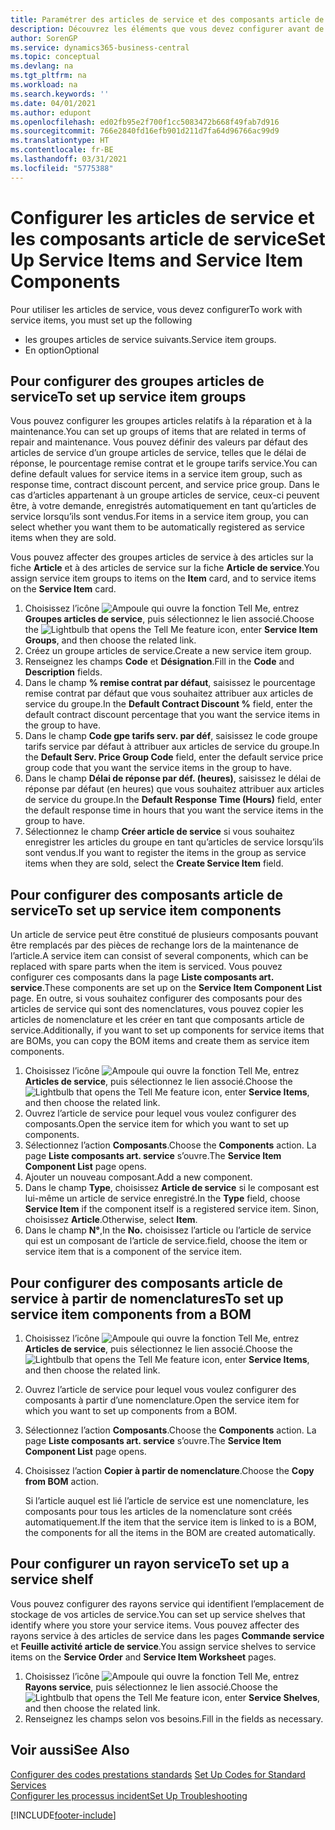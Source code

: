 ```yaml
---
title: Paramétrer des articles de service et des composants article de service | Microsoft Docs
description: Découvrez les éléments que vous devez configurer avant de pouvoir utiliser des articles de service, notamment les valeurs par défaut telles que le délai de réponse, le pourcentage remise contrat et le groupe tarifs service.
author: SorenGP
ms.service: dynamics365-business-central
ms.topic: conceptual
ms.devlang: na
ms.tgt_pltfrm: na
ms.workload: na
ms.search.keywords: ''
ms.date: 04/01/2021
ms.author: edupont
ms.openlocfilehash: ed02fb95e2f700f1cc5083472b668f49fab7d916
ms.sourcegitcommit: 766e2840fd16efb901d211d7fa64d96766ac99d9
ms.translationtype: HT
ms.contentlocale: fr-BE
ms.lasthandoff: 03/31/2021
ms.locfileid: "5775388"
---
```

# <a name="set-up-service-items-and-service-item-components"></a><span data-ttu-id="864c2-103">Configurer les articles de service et les composants article de service</span><span class="sxs-lookup"><span data-stu-id="864c2-103">Set Up Service Items and Service Item Components</span></span>
<span data-ttu-id="864c2-104">Pour utiliser les articles de service, vous devez configurer</span><span class="sxs-lookup"><span data-stu-id="864c2-104">To work with service items, you must set up the following</span></span>

* <span data-ttu-id="864c2-105">les groupes articles de service suivants.</span><span class="sxs-lookup"><span data-stu-id="864c2-105">Service item groups.</span></span>
* <span data-ttu-id="864c2-106">En option</span><span class="sxs-lookup"><span data-stu-id="864c2-106">Optional</span></span>

## <a name="to-set-up-service-item-groups"></a><span data-ttu-id="864c2-107">Pour configurer des groupes articles de service</span><span class="sxs-lookup"><span data-stu-id="864c2-107">To set up service item groups</span></span>
<span data-ttu-id="864c2-108">Vous pouvez configurer les groupes articles relatifs à la réparation et à la maintenance.</span><span class="sxs-lookup"><span data-stu-id="864c2-108">You can set up groups of items that are related in terms of repair and maintenance.</span></span> <span data-ttu-id="864c2-109">Vous pouvez définir des valeurs par défaut des articles de service d’un groupe articles de service, telles que le délai de réponse, le pourcentage remise contrat et le groupe tarifs service.</span><span class="sxs-lookup"><span data-stu-id="864c2-109">You can define default values for service items in a service item group, such as response time, contract discount percent, and service price group.</span></span> <span data-ttu-id="864c2-110">Dans le cas d’articles appartenant à un groupe articles de service, ceux-ci peuvent être, à votre demande, enregistrés automatiquement en tant qu’articles de service lorsqu’ils sont vendus.</span><span class="sxs-lookup"><span data-stu-id="864c2-110">For items in a service item group, you can select whether you want them to be automatically registered as service items when they are sold.</span></span>  

<span data-ttu-id="864c2-111">Vous pouvez affecter des groupes articles de service à des articles sur la fiche **Article** et à des articles de service sur la fiche **Article de service**.</span><span class="sxs-lookup"><span data-stu-id="864c2-111">You assign service item groups to items on the **Item** card, and to service items on the **Service Item** card.</span></span>  

1. <span data-ttu-id="864c2-112">Choisissez l’icône ![Ampoule qui ouvre la fonction Tell Me](media/ui-search/search_small.png "Dites-moi ce que vous voulez faire"), entrez **Groupes articles de service**, puis sélectionnez le lien associé.</span><span class="sxs-lookup"><span data-stu-id="864c2-112">Choose the ![Lightbulb that opens the Tell Me feature](media/ui-search/search_small.png "Tell me what you want to do") icon, enter **Service Item Groups**, and then choose the related link.</span></span>  
2. <span data-ttu-id="864c2-113">Créez un groupe articles de service.</span><span class="sxs-lookup"><span data-stu-id="864c2-113">Create a new service item group.</span></span>  
3. <span data-ttu-id="864c2-114">Renseignez les champs **Code** et **Désignation**.</span><span class="sxs-lookup"><span data-stu-id="864c2-114">Fill in the **Code** and **Description** fields.</span></span>  
4. <span data-ttu-id="864c2-115">Dans le champ **% remise contrat par défaut**, saisissez le pourcentage remise contrat par défaut que vous souhaitez attribuer aux articles de service du groupe.</span><span class="sxs-lookup"><span data-stu-id="864c2-115">In the **Default Contract Discount %** field, enter the default contract discount percentage that you want the service items in the group to have.</span></span>  
5. <span data-ttu-id="864c2-116">Dans le champ **Code gpe tarifs serv. par déf**, saisissez le code groupe tarifs service par défaut à attribuer aux articles de service du groupe.</span><span class="sxs-lookup"><span data-stu-id="864c2-116">In the **Default Serv. Price Group Code** field, enter the default service price group code that you want the service items in the group to have.</span></span>  
6. <span data-ttu-id="864c2-117">Dans le champ **Délai de réponse par déf. (heures)**, saisissez le délai de réponse par défaut (en heures) que vous souhaitez attribuer aux articles de service du groupe.</span><span class="sxs-lookup"><span data-stu-id="864c2-117">In the **Default Response Time (Hours)** field, enter the default response time in hours that you want the service items in the group to have.</span></span>  
7. <span data-ttu-id="864c2-118">Sélectionnez le champ **Créer article de service** si vous souhaitez enregistrer les articles du groupe en tant qu’articles de service lorsqu’ils sont vendus.</span><span class="sxs-lookup"><span data-stu-id="864c2-118">If you want to register the items in the group as service items when they are sold, select the **Create Service Item** field.</span></span>  

## <a name="to-set-up-service-item-components"></a><span data-ttu-id="864c2-119">Pour configurer des composants article de service</span><span class="sxs-lookup"><span data-stu-id="864c2-119">To set up service item components</span></span>
<span data-ttu-id="864c2-120">Un article de service peut être constitué de plusieurs composants pouvant être remplacés par des pièces de rechange lors de la maintenance de l’article.</span><span class="sxs-lookup"><span data-stu-id="864c2-120">A service item can consist of several components, which can be replaced with spare parts when the item is serviced.</span></span> <span data-ttu-id="864c2-121">Vous pouvez configurer ces composants dans la page **Liste composants art. service**.</span><span class="sxs-lookup"><span data-stu-id="864c2-121">These components are set up on the **Service Item Component List** page.</span></span> <span data-ttu-id="864c2-122">En outre, si vous souhaitez configurer des composants pour des articles de service qui sont des nomenclatures, vous pouvez copier les articles de nomenclature et les créer en tant que composants article de service.</span><span class="sxs-lookup"><span data-stu-id="864c2-122">Additionally, if you want to set up components for service items that are BOMs, you can copy the BOM items and create them as service item components.</span></span>

1. <span data-ttu-id="864c2-123">Choisissez l’icône ![Ampoule qui ouvre la fonction Tell Me](media/ui-search/search_small.png "Dites-moi ce que vous voulez faire"), entrez **Articles de service**, puis sélectionnez le lien associé.</span><span class="sxs-lookup"><span data-stu-id="864c2-123">Choose the ![Lightbulb that opens the Tell Me feature](media/ui-search/search_small.png "Tell me what you want to do") icon, enter **Service Items**, and then choose the related link.</span></span>
2. <span data-ttu-id="864c2-124">Ouvrez l’article de service pour lequel vous voulez configurer des composants.</span><span class="sxs-lookup"><span data-stu-id="864c2-124">Open the service item for which you want to set up components.</span></span>  
3. <span data-ttu-id="864c2-125">Sélectionnez l’action **Composants**.</span><span class="sxs-lookup"><span data-stu-id="864c2-125">Choose the **Components** action.</span></span> <span data-ttu-id="864c2-126">La page **Liste composants art. service** s’ouvre.</span><span class="sxs-lookup"><span data-stu-id="864c2-126">The **Service Item Component List** page opens.</span></span>  
4. <span data-ttu-id="864c2-127">Ajouter un nouveau composant.</span><span class="sxs-lookup"><span data-stu-id="864c2-127">Add a new component.</span></span>  
5. <span data-ttu-id="864c2-128">Dans le champ **Type**, choisissez **Article de service** si le composant est lui-même un article de service enregistré.</span><span class="sxs-lookup"><span data-stu-id="864c2-128">In the **Type** field, choose **Service Item** if the component itself is a registered service item.</span></span> <span data-ttu-id="864c2-129">Sinon, choisissez **Article**.</span><span class="sxs-lookup"><span data-stu-id="864c2-129">Otherwise, select **Item**.</span></span>  
6. <span data-ttu-id="864c2-130">Dans le champ **N°**,</span><span class="sxs-lookup"><span data-stu-id="864c2-130">In the **No.**</span></span> <span data-ttu-id="864c2-131">choisissez l’article ou l’article de service qui est un composant de l’article de service.</span><span class="sxs-lookup"><span data-stu-id="864c2-131">field, choose the item or service item that is a component of the service item.</span></span>  

## <a name="to-set-up-service-item-components-from-a-bom"></a><span data-ttu-id="864c2-132">Pour configurer des composants article de service à partir de nomenclatures</span><span class="sxs-lookup"><span data-stu-id="864c2-132">To set up service item components from a BOM</span></span>
1.  <span data-ttu-id="864c2-133">Choisissez l’icône ![Ampoule qui ouvre la fonction Tell Me](media/ui-search/search_small.png "Dites-moi ce que vous voulez faire"), entrez **Articles de service**, puis sélectionnez le lien associé.</span><span class="sxs-lookup"><span data-stu-id="864c2-133">Choose the ![Lightbulb that opens the Tell Me feature](media/ui-search/search_small.png "Tell me what you want to do") icon, enter **Service Items**, and then choose the related link.</span></span>  
2. <span data-ttu-id="864c2-134">Ouvrez l’article de service pour lequel vous voulez configurer des composants à partir d’une nomenclature.</span><span class="sxs-lookup"><span data-stu-id="864c2-134">Open the service item for which you want to set up components from a BOM.</span></span>  
3. <span data-ttu-id="864c2-135">Sélectionnez l’action **Composants**.</span><span class="sxs-lookup"><span data-stu-id="864c2-135">Choose the **Components** action.</span></span> <span data-ttu-id="864c2-136">La page **Liste composants art. service** s’ouvre.</span><span class="sxs-lookup"><span data-stu-id="864c2-136">The **Service Item Component List** page opens.</span></span>  
4. <span data-ttu-id="864c2-137">Choisissez l’action **Copier à partir de nomenclature**.</span><span class="sxs-lookup"><span data-stu-id="864c2-137">Choose the **Copy from BOM** action.</span></span>  

    <span data-ttu-id="864c2-138">Si l’article auquel est lié l’article de service est une nomenclature, les composants pour tous les articles de la nomenclature sont créés automatiquement.</span><span class="sxs-lookup"><span data-stu-id="864c2-138">If the item that the service item is linked to is a BOM, the components for all the items in the BOM are created automatically.</span></span>  

## <a name="to-set-up-a-service-shelf"></a><span data-ttu-id="864c2-139">Pour configurer un rayon service</span><span class="sxs-lookup"><span data-stu-id="864c2-139">To set up a service shelf</span></span>
<span data-ttu-id="864c2-140">Vous pouvez configurer des rayons service qui identifient l’emplacement de stockage de vos articles de service.</span><span class="sxs-lookup"><span data-stu-id="864c2-140">You can set up service shelves that identify where you store your service items.</span></span> <span data-ttu-id="864c2-141">Vous pouvez affecter des rayons service à des articles de service dans les pages **Commande service** et **Feuille activité article de service**.</span><span class="sxs-lookup"><span data-stu-id="864c2-141">You assign service shelves to service items on the **Service Order** and **Service Item Worksheet** pages.</span></span>  

1. <span data-ttu-id="864c2-142">Choisissez l’icône ![Ampoule qui ouvre la fonction Tell Me](media/ui-search/search_small.png "Dites-moi ce que vous voulez faire"), entrez **Rayons service**, puis sélectionnez le lien associé.</span><span class="sxs-lookup"><span data-stu-id="864c2-142">Choose the ![Lightbulb that opens the Tell Me feature](media/ui-search/search_small.png "Tell me what you want to do") icon, enter **Service Shelves**, and then choose the related link.</span></span>
2. <span data-ttu-id="864c2-143">Renseignez les champs selon vos besoins.</span><span class="sxs-lookup"><span data-stu-id="864c2-143">Fill in the fields as necessary.</span></span>

## <a name="see-also"></a><span data-ttu-id="864c2-144">Voir aussi</span><span class="sxs-lookup"><span data-stu-id="864c2-144">See Also</span></span>
<span data-ttu-id="864c2-145">[Configurer des codes prestations standards](service-how-setup-service-coding.md) </span><span class="sxs-lookup"><span data-stu-id="864c2-145">[Set Up Codes for Standard Services](service-how-setup-service-coding.md) </span></span>  
[<span data-ttu-id="864c2-146">Configurer les processus incident</span><span class="sxs-lookup"><span data-stu-id="864c2-146">Set Up Troubleshooting</span></span>](service-how-setup-troubleshooting.md)


[!INCLUDE[footer-include](includes/footer-banner.md)]